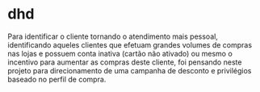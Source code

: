 # dhd

Para identificar o cliente tornando o atendimento mais pessoal,  identificando aqueles clientes que efetuam grandes volumes de compras nas lojas e possuem conta inativa (cartão não ativado) ou mesmo o incentivo para aumentar as compras deste cliente, foi pensando neste projeto para direcionamento de uma campanha de desconto e privilégios baseado no perfil de compra.
